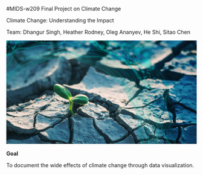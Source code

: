 #MIDS-w209 Final Project on Climate Change

Climate Change: Understanding the Impact


Team: Dhangur Singh, Heather Rodney, Oleg Ananyev, He Shi, Sitao Chen

![mids_209_climate_change](https://github.com/heatherr89/mids_209_climate_change/blob/main/app/static/src/assets/img/Climate_change_pillars.jpeg)

**Goal**


To document the wide effects of climate change through data visualization.
